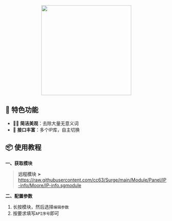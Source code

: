 <div align="center">
    
<img src="https://raw.githubusercontent.com/cc63/Surge/main/Module/Panel/IP-info/Moore/IP.png" width="280">

</div>

## 🌟 特色功能

- 🧑‍🎨 **简洁美观**：去除大量无意义词
- 📱 **接口丰富**：多个IP库，自主切换

## 📦 使用教程

**一、获取模块**

> **远程模块** ➤  https://raw.githubusercontent.com/cc63/Surge/main/Module/Panel/IP-info/Moore/IP-info.sgmodule


**二、配置参数**

1. 长按模块，然后选择`编辑参数`
2. 按要求填写`API序号`即可
